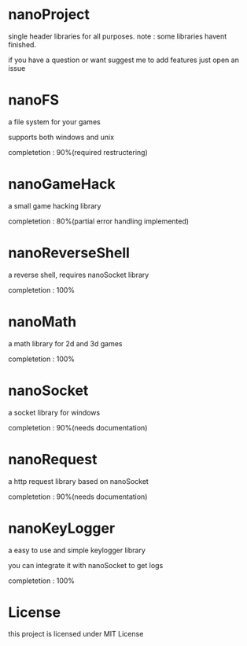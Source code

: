 # nanoProject
single header libraries for all purposes. note : some libraries havent finished. 

if you have a question or want suggest me to add features just open an issue

# nanoFS
a file system for your games

supports both windows and unix

completetion : 90%(required restructering)

# nanoGameHack
a small game hacking library

completetion : 80%(partial error handling implemented)

# nanoReverseShell
a reverse shell, requires nanoSocket library

completetion : 100%

# nanoMath
a math library for 2d and 3d games

completetion : 100%

# nanoSocket
a socket library for windows

completetion : 90%(needs documentation)

# nanoRequest
a http request library based on nanoSocket

completetion : 90%(needs documentation)

# nanoKeyLogger
a easy to use and simple keylogger library

you can integrate it with nanoSocket to get logs

completetion : 100%

# License
this project is licensed under MIT License
